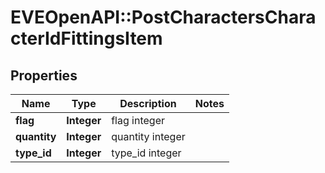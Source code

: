 # EVEOpenAPI::PostCharactersCharacterIdFittingsItem

## Properties
Name | Type | Description | Notes
------------ | ------------- | ------------- | -------------
**flag** | **Integer** | flag integer | 
**quantity** | **Integer** | quantity integer | 
**type_id** | **Integer** | type_id integer | 


